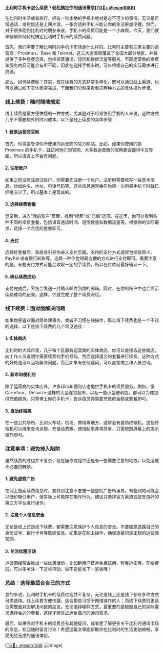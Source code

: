 **比利时手机卡怎么续费？轻松搞定你的通讯需求[[TG💪+ @esim1088](https://t.me/s/esim1088)]**

在比利时生活或者旅行，拥有一张本地的手机卡绝对是必不可少的事情。无论是日常通话、发短信还是上网冲浪，一张合适的手机卡能让你的生活更加便捷。然而，对于很多刚到比利时的朋友来说，手机卡的续费可能是一个小麻烦。今天，我们就来聊聊如何轻松搞定比利时手机卡的续费问题。

首先，我们需要了解比利时的手机卡市场是什么样的。比利时主要有三家主要的运营商：Proximus、Base 和 Telenet。这三大运营商覆盖了全国大部分地区，并且提供了多种套餐选择，包括语音通话、短信和数据流量等服务。不同运营商的资费和服务内容可能会有所不同，因此在选择手机卡时，可以根据自己的实际需求进行挑选。

那么，如何续费呢？其实，现在续费的方式非常多样化，既可以通过线上渠道，也可以通过线下实体商店完成。下面我们分别来看看这两种方式的具体操作步骤。

### **线上续费：随时随地搞定**

线上续费是最方便快捷的一种方式，尤其是对于经常使用手机的人来说，这种方式几乎不需要额外的时间成本。以下是线上续费的具体步骤：

#### **1. 登录运营商官网**
首先，你需要登录你所使用的运营商的官方网站。比如，如果你使用的是 Proximus 的手机卡，就访问他们的官网。大多数运营商的官网都会提供中文界面，所以语言上不会有问题。

#### **2. 注册账户**
如果之前没有注册过账户，你需要先注册一个账户。注册时需要填写一些基本信息，比如姓名、地址、电话号码等。这些信息通常会在你第一次购买手机卡时就已经提交过了，所以基本上是现成的。

#### **3. 选择续费套餐**
登录后，进入“我的账户”页面，找到“续费”或“充值”选项。在这里，你可以看到各种不同的续费套餐，包括语音通话时间、短信数量和数据流量等。根据你的实际需求，选择一个合适的套餐即可。

#### **4. 支付**
选择好套餐后，系统会引导你进入支付页面。支持的支付方式通常包括信用卡、PayPal 或者银行转账等。选择一种你觉得最方便的方式进行支付即可。需要注意的是，有些支付方式可能会收取一定的手续费，所以在付款前最好确认一下。

#### **5. 确认续费成功**
支付完成后，系统会发送一封确认邮件到你的邮箱。同时，在你的账户中也会显示续费成功的记录。这样，你就完成了整个续费流程。

### **线下续费：面对面解决问题**

如果你更喜欢面对面处理事务，或者不习惯在线操作，那么线下续费也是一个不错的选择。以下是线下续费的几个常见途径：

#### **1. 实体商店**
比利时的大城市里，几乎每个区都有运营商的实体商店。你可以直接去这些商店，向工作人员说明你需要续费的手机号码，然后选择适合的套餐进行续费。这种方式的好处是可以当场解决问题，而且如果有任何疑问，可以直接向工作人员咨询。

#### **2. 超市和便利店**
除了运营商的实体店外，许多超市和便利店也提供手机卡的续费服务。例如，像 Carrefour、Delhaize 这样的大型连锁超市，以及一些小型便利店，都可以为你提供充值服务。只需带上你的手机卡，告诉店员你需要充值的金额或套餐即可。

#### **3. 自助终端机**
在一些公共场所，比如火车站、机场、商场等地方，通常会有自助终端机。这些终端机可以用来查询余额、充值话费等。使用起来非常简单，只需按照屏幕上的提示操作即可。

### **注意事项：避免掉入陷阱**

虽然续费的过程并不复杂，但在操作过程中还是有一些需要注意的地方，以免造成不必要的麻烦。

#### **1. 避免虚假广告**
在网上搜索续费信息时，要特别注意不要被一些虚假广告所误导。有些网站可能会以低价吸引用户，但实际上可能存在欺诈行为。建议只选择官方渠道或信誉良好的第三方平台进行操作。

#### **2. 注意个人信息安全**
无论是线上还是线下续费，都需要注意保护个人信息的安全。不要随意透露自己的身份证号、银行卡号等敏感信息。如果是在网上操作，确保连接的是正规的运营商官网。

#### **3. 关注优惠活动**
运营商经常会推出一些优惠活动，比如新用户首月免费试用、套餐折扣等。在续费前，可以多关注一下这些活动，说不定能省下一笔钱哦！

### **总结：选择最适合自己的方式**

总的来说，比利时手机卡的续费过程并不复杂，无论是线上还是线下都有多种方式可供选择。线上续费方便快捷，适合那些习惯于网络操作的人；而线下续费则更适合需要面对面解决问题的朋友。无论选择哪种方式，最重要的是根据自己的实际需求选择合适的套餐，这样才能真正满足自己的通讯需求。

最后，如果你对手机卡的续费还有其他疑问，或者想了解更多关于比利时通讯市场的信息，欢迎随时留言讨论！希望这篇文章能帮助你在比利时的生活更加顺畅，享受无忧无虑的通讯体验。

[[TG💪+ @esim1088](https://t.me/s/esim1088) ![Image](https://i.postimg.cc/4NQfJmqS/Snipaste-2025-05-13-00-14-12.png)]